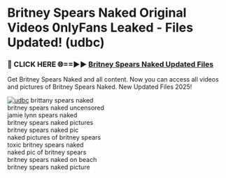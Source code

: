 # Britney Spears Naked Original Videos 0nlyFans Leaked - Files Updated! (udbc)

<h3>🔴 CLICK HERE 🌐==►► <a href="https://tinyurl.com/up5wt9bj" rel="nofollow">Britney Spears Naked Updated Files</a></h3>

Get Britney Spears Naked and all content. Now you can access all videos and pictures of Britney Spears Naked. New Updated Files 2025!

[![udbc](https://i.imgur.com/ABiUzMV.gif)](https://tinyurl.com/up5wt9bj)
brittany spears naked<br>
britney spears naked uncensored<br>
jamie lynn spears naked<br>
britney spears naked pictures<br>
britney spears naked pic<br>
naked pictures of britney spears<br>
toxic britney spears naked<br>
naked pic of britney spears<br>
britney spears naked on beach<br>
britney spears naked picture